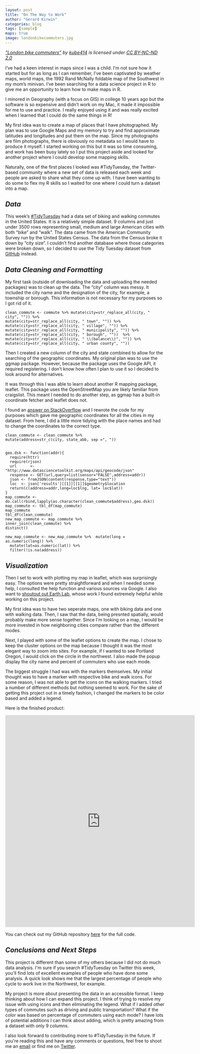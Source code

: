 ```yaml
---
layout: post
title: "On The Way to Work"
author: "Gerard Kirwin"
categories: blog
tags: [sample]
maps: true
image: londonbikecommuters.jpg
---
```


<p style="font-size: 0.9rem;font-style: italic;">
<a href="https://www.flickr.com/photos/24105592@N02/8498034692">"London bike commuters"</a><span> by
<a href="https://www.flickr.com/photos/24105592@N02">kube414</a></span>
is licensed under
<a href="https://creativecommons.org/licenses/by-nc-nd/2.0/?ref=ccsearch&atype=html" style="margin-right: 5px;">CC
BY-NC-ND
2.0</a></p>

I’ve had a keen interest in maps since I was a child. I’m not sure how it started but for as long as I can remember, I’ve been captivated by weather maps, world maps, the 1992 Rand McNally foldable map of the Southwest in my mom’s minivan. I’ve been searching for a data science project in R to give me an opportunity to learn how to make maps in R.

I minored in Geography (with a focus on GIS) in college 10 years ago but the software is so expensive and didn’t work on my Mac, it made it impossible for me to use and practice. I really enjoyed using it and was really excited when I learned that I could do the same things in R!

My first idea was to create a map of places that I have photographed. My plan was to use Google Maps and my memory to try and find approximate latitudes and longitudes and put them on the map. Since my photographs are film photographs, there is obviously no metadata so I would have to produce it myself. I started working on this but it was so time consuming, and work has been busy lately so I put this project aside and looked for another project where I could develop some mapping skills.

Naturally, one of the first places I looked was #TidyTuesday, the Twitter-based community where a new set of data is released each week and people are asked to share what they come up with. I have been wanting to do some to flex my R skills so I waited for one where I could turn a dataset into a map.

*Data*
----------
This week’s [#TidyTuesday](https://twitter.com/thomas_mock/status/1191368456156958720) had a data set of biking and walking commutes in the United States. 
It is a relatively simple dataset. 9 columns and just under 3500 rows representing small, medium and large American cities with both “bike” and “walk”. 
The data came from the American Community Survey run by the United States Census. The data from the Census broke it down by “city size”. I couldn’t find another database where those categories were broken down, so I decided to use the Tidy Tuesday dataset from [GitHub](https://github.com/rfordatascience/tidytuesday/tree/master/data/2019/2019-11-05) instead.

*Data Cleaning and Formatting* 
----------
My first task (outside of downloading the data and uploading the needed packages) was to clean up the data. The “city” column was messy. 
It included the city name and the designation of the city, for example, a township or borough. 
This information is not necessary for my purposes so I got rid of it.

    clean_commute <- commute %>% mutate(city=str_replace_all(city, " city", "")) %>%  
    mutate(city=str_replace_all(city, " town", "")) %>%   
    mutate(city=str_replace_all(city, " village", "")) %>%  
    mutate(city=str_replace_all(city, " municipality", "")) %>%   
    mutate(city=str_replace_all(city, " borough", ""))  %>% 
    mutate(city=str_replace_all(city, " \\(balance\\)", "")) %>% 
    mutate(city=str_replace_all(city, " urban county", "")) 

Then I created a new column of the city and state combined to allow for the searching of the geographic coordinates. My original plan was to use the ggmap package. However, because the package uses the Google API, it required registering. I don’t know how often I plan to use it so I decided to look around for alternatives. 

It was through this I was able to learn about another R mapping package, leaflet. This package uses the OpenStreetMap you are likely familiar from craigslist. This meant I needed to do another step, as ggmap has a built-in coordinate fetcher and leaflet does not.

I found an [answer on StackOverflow](https://stackoverflow.com/questions/22887833/r-how-to-geocode-a-simple-address-using-data-science-toolbox) and I rewrote the code for my purposes which gave me geographic coordinates for all the cities in my dataset. From here, I did a little more tidying with the place names and had to change the coordinates to the correct type.

    clean_commute <- clean_commute %>% 
    mutate(address=str_c(city, state_abb, sep =", "))


    geo.dsk <- function(addr){ 
      require(httr)
      require(rjson)
      url      <- "http://www.datasciencetoolkit.org/maps/api/geocode/json"
      response <- GET(url,query=list(sensor="FALSE",address=addr))
      json <- fromJSON(content(response,type="text"))
      loc  <- json['results'][[1]][[1]]$geometry$location
      return(c(address=addr,long=loc$lng, lat= loc$lat))
    }
    map_commute <- do.call(rbind,lapply(as.character(clean_commute$address),geo.dsk))
    map_commute <- tbl_df(map_commute)
    map_commute
    tbl_df(clean_commute)
    new_map_commute <- map_commute %>% 
    inner_join(clean_commute) %>% 
    distinct()

    new_map_commute <- new_map_commute %>%  mutate(long = as.numeric(long)) %>% 
      mutate(lat=as.numeric(lat)) %>% 
      filter(!is.na(address))

*Visualization*
----------
Then I set to work with plotting my map in leaflet, which was surprisingly easy. The options were pretty straightforward and when I needed some help, I consulted the help function and various sources via Google. I also want to [shoutout out Earth Lab](https://www.earthdatascience.org/courses/earth-analytics/get-data-using-apis/leaflet-r/), whose work I found extremely helpful while working on this project.

My first idea was to have two seperate maps, one with biking data and one with walking data. Then, I saw that the data, being presnted spatially, would probably make more sense together. Since I'm looking on a map, I would be more invested in how neighboring cities compare rather than the different modes.

Next, I played with some of the leaflet options to create the map. I chose to keep the cluster options on the map because I thought it was the most elegant way to zoom into sites. For example, if I wanted to see Portland Oregon, I would click on the circle in the northwest. I also made the popup display the city name and percent of commuters who use each mode.

The biggest struggle I had was with the markers themselves. My initial thought was to have a marker with respective bike and walk icons. For some reason, I was not able to get the icons on the walking markers. I tried a number of different methods but nothing seemed to work. For the sake of getting this project out in a timely fashion, I changed the markers to be color based and added a legend.

Here is the finished product:
<iframe src="https://raw.githack.com/gerardrobertkirwin/TT-Bike-Cycle-Work/master/commute_map.html" style="border: none; width: 600px; height: 672px"></iframe>

You can check out my GitHub repository [here](https://github.com/gerardrobertkirwin/TT-Bike-Cycle-Work) for the full code.

*Conclusions and Next Steps*
-------------

This project is different than some of my others because I did not do much data analysis. I'm sure if you search #TidyTuesday on Twitter this week, you'll find lots of excellent examples of people who have done some analysis. A quick look shows me that the largest percentage of people who cycle to work live in the Northwest, for example.

My project is more about presenting the data in an accessible format. I keep thinking about how I can expand this project. I think of trying to resolve my issue with using icons and then eliminating the legend. What if I added other types of commutes such as driving and public transportation? What if the color was based on percentage of commuters using each mode? I have lots of potential additions I can think about adding, which is pretty amazing from a dataset with only 9 columns. 

I also look forward to contributing more to #TidyTuesday in the future. If you're reading this and have any comments or questions, feel free to shoot me an [email](mailto:gerardrobertkirwin@gmail.com) or find me on [Twitter](https://twitter.com/grkirwin).
